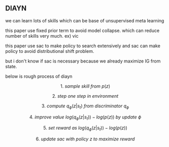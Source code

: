 
## DIAYN

we can learn lots of skills which can be base of unsupervised meta learning

this paper use fixed prior term to avoid model collapse. which can reduce number of skills very much. ex) vic

this paper use sac to make policy to search extensively and sac can make policy to avoid distributional shift problem.

but i don't know if sac is necessary because we already maximize IG from state.

below is rough process of diayn

$$1. \ sample \ skill \ from \ p(z)$$

$$2. \ step \ one \ step \ in \ environment$$

$$3. \ compute \ q_\phi(z | s_t) \ from \ discriminator \ q_\phi$$

$$4. \ improve \ value \ log(q_\phi(z | s_t)) - log(p(z)) \ by \ update \ \phi$$

$$5. \ set \ reward \ as \ log(q_\phi(z | s_t)) - log(p(z))$$

$$6. \ update \ sac \ with \ policy \ z \ to \ maximize \ reward$$
